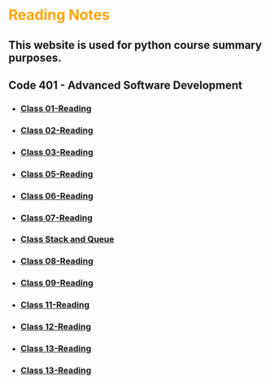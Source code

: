 # **<span style="color:orange">Reading Notes</span>**
## This website is used for python course summary purposes.

## Code 401 - Advanced Software Development


* ### [Class 01-Reading](./Read%20_class01.md)
* ### [Class 02-Reading](./Read_class02.md)
* ### [Class 03-Reading](./Read_class03.md)
* ### [Class 05-Reading](./Read_class05.md)
* ### [Class 06-Reading](./Read_class06.md)
* ### [Class 07-Reading](./Read_class07.md)
* ### [Class Stack and Queue](./Read_Stacks%20%26%20Queues.md)
* ### [Class 08-Reading](./Read_class08.md)
* ### [Class 09-Reading](./Read_class09.md)
* ### [Class 11-Reading](./Read_class11.md)
* ### [Class 12-Reading](./Read_class12.md)
* ### [Class 13-Reading](./Read_class13.md)
* ### [Class 13-Reading](./Read_class14.md)
